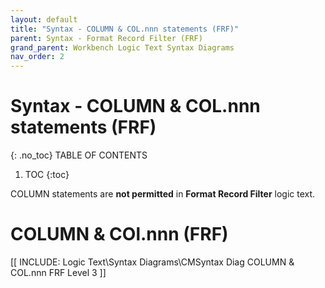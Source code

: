 ```yaml
---
layout: default
title: "Syntax - COLUMN & COL.nnn statements (FRF)"
parent: Syntax - Format Record Filter (FRF)
grand_parent: Workbench Logic Text Syntax Diagrams
nav_order: 2
---
```


# Syntax - COLUMN & COL.nnn statements (FRF)
{: .no_toc}
TABLE OF CONTENTS 
1. TOC
{:toc}  

 COLUMN statements are **not permitted** in **Format Record Filter** logic text.
 
  # COLUMN & COl.nnn (FRF)
 
[[ INCLUDE: Logic Text\Syntax Diagrams\CMSyntax Diag COLUMN & COL.nnn FRF Level 3 ]]

